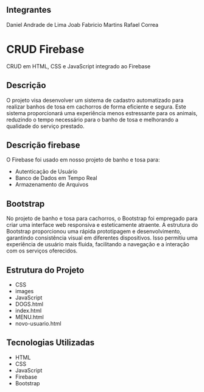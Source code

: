 ## Integrantes
Daniel Andrade de Lima
Joab Fabricio Martins
Rafael Correa

# CRUD Firebase
CRUD em HTML, CSS e JavaScript integrado ao Firebase

## Descrição
O projeto visa desenvolver um sistema de cadastro automatizado para realizar banhos de tosa em cachorros de forma eficiente e segura. Este sistema proporcionará uma experiência menos estressante para os animais, reduzindo o tempo necessário para o banho de tosa e melhorando a qualidade do serviço prestado.

## Descrição firebase
O Firebase foi usado em nosso projeto de banho e tosa para:
- Autenticação de Usuário
- Banco de Dados em Tempo Real
- Armazenamento de Arquivos

## Bootstrap
No projeto de banho e tosa para cachorros, o Bootstrap foi empregado para criar uma interface web responsiva e esteticamente atraente. A estrutura do Bootstrap proporcionou uma rápida prototipagem e desenvolvimento, garantindo consistência visual em diferentes dispositivos. Isso permitiu uma experiência de usuário mais fluida, facilitando a navegação e a interação com os serviços oferecidos.

## Estrutura do Projeto
- CSS
- images
- JavaScript
- DOGS.html
- index.html
- MENU.html
- novo-usuario.html

## Tecnologias Utilizadas
- HTML
- CSS
- JavaScript
- Firebase
- Bootstrap




